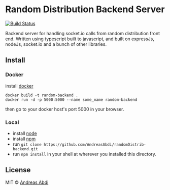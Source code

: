 # Random Distribution Backend Server

[![Build Status](https://travis-ci.org/AndreasAbdi/randomDistrib-backend.svg?branch=master)](https://travis-ci.org/AndreasAbdi/randomDistrib-backend)

Backend server for handling socket.io calls from random distribution front end.
Written using typescript built to javascript,
and built on expressJs, nodeJs, socket.io and a bunch of other libraries.

## Install

### Docker

install [docker](https://www.docker.com/)

```code
docker build -t random-backend .
docker run -d -p 5000:5000 --name some_name random-backend
```

then go to your docker host's port 5000 in your browser.

### Local
- install [node](https://nodejs.org/en/)
- install [npm](https://www.npmjs.com/)
- run `git clone https://github.com/AndreasAbdi/randomDistrib-backend.git`
- run `npm install` in your shell at wherever you installed this directory.

## License

MIT © [Andreas Abdi](https://github.com/AndreasAbdi)
